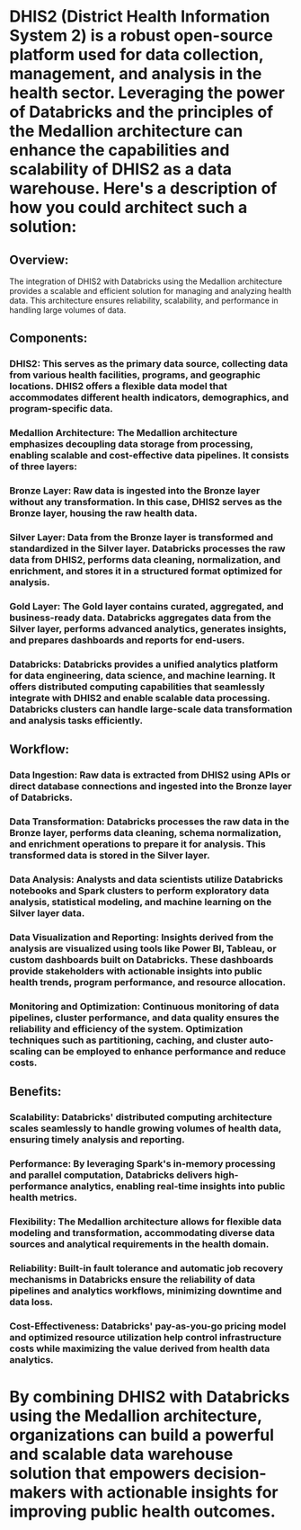 # DHIS2 (District Health Information System 2) is a robust open-source platform used for data collection, management, and analysis in the health sector. Leveraging the power of Databricks and the principles of the Medallion architecture can enhance the capabilities and scalability of DHIS2 as a data warehouse. Here's a description of how you could architect such a solution:

## Overview:
The integration of DHIS2 with Databricks using the Medallion architecture provides a scalable and efficient solution for managing and analyzing health data. This architecture ensures reliability, scalability, and performance in handling large volumes of data.

## Components:
### DHIS2: This serves as the primary data source, collecting data from various health facilities, programs, and geographic locations. DHIS2 offers a flexible data model that accommodates different health indicators, demographics, and program-specific data.

### Medallion Architecture: The Medallion architecture emphasizes decoupling data storage from processing, enabling scalable and cost-effective data pipelines. It consists of three layers:

### Bronze Layer: Raw data is ingested into the Bronze layer without any transformation. In this case, DHIS2 serves as the Bronze layer, housing the raw health data.

### Silver Layer: Data from the Bronze layer is transformed and standardized in the Silver layer. Databricks processes the raw data from DHIS2, performs data cleaning, normalization, and enrichment, and stores it in a structured format optimized for analysis.

### Gold Layer: The Gold layer contains curated, aggregated, and business-ready data. Databricks aggregates data from the Silver layer, performs advanced analytics, generates insights, and prepares dashboards and reports for end-users.

### Databricks: Databricks provides a unified analytics platform for data engineering, data science, and machine learning. It offers distributed computing capabilities that seamlessly integrate with DHIS2 and enable scalable data processing. Databricks clusters can handle large-scale data transformation and analysis tasks efficiently.

## Workflow:

### Data Ingestion: Raw data is extracted from DHIS2 using APIs or direct database connections and ingested into the Bronze layer of Databricks.

### Data Transformation: Databricks processes the raw data in the Bronze layer, performs data cleaning, schema normalization, and enrichment operations to prepare it for analysis. This transformed data is stored in the Silver layer.

### Data Analysis: Analysts and data scientists utilize Databricks notebooks and Spark clusters to perform exploratory data analysis, statistical modeling, and machine learning on the Silver layer data.

### Data Visualization and Reporting: Insights derived from the analysis are visualized using tools like Power BI, Tableau, or custom dashboards built on Databricks. These dashboards provide stakeholders with actionable insights into public health trends, program performance, and resource allocation.

### Monitoring and Optimization: Continuous monitoring of data pipelines, cluster performance, and data quality ensures the reliability and efficiency of the system. Optimization techniques such as partitioning, caching, and cluster auto-scaling can be employed to enhance performance and reduce costs.

## Benefits:
### Scalability: Databricks' distributed computing architecture scales seamlessly to handle growing volumes of health data, ensuring timely analysis and reporting.

### Performance: By leveraging Spark's in-memory processing and parallel computation, Databricks delivers high-performance analytics, enabling real-time insights into public health metrics.

### Flexibility: The Medallion architecture allows for flexible data modeling and transformation, accommodating diverse data sources and analytical requirements in the health domain.

### Reliability: Built-in fault tolerance and automatic job recovery mechanisms in Databricks ensure the reliability of data pipelines and analytics workflows, minimizing downtime and data loss.

### Cost-Effectiveness: Databricks' pay-as-you-go pricing model and optimized resource utilization help control infrastructure costs while maximizing the value derived from health data analytics.

# By combining DHIS2 with Databricks using the Medallion architecture, organizations can build a powerful and scalable data warehouse solution that empowers decision-makers with actionable insights for improving public health outcomes.
